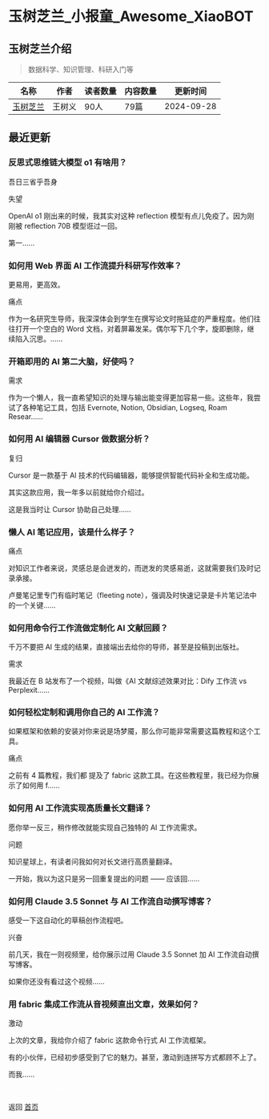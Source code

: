 # 玉树芝兰_小报童_Awesome_XiaoBOT

## 玉树芝兰介绍
> 数据科学、知识管理、科研入门等  
  


|名称|作者|读者数量|内容数量|更新时间|
|---|---|---|---|---|
|[玉树芝兰](https://xiaobot.net/p/yushuzhilan?refer=0b133df9-27dc-423b-8101-639049001c13)|王树义|90人|79篇|2024-09-28|

## 最近更新
### 反思式思维链大模型 o1 有啥用？

吾日三省乎吾身

失望

OpenAI o1 刚出来的时候，我其实对这种 reflection 模型有点儿免疫了。因为刚刚被 reflection 70B 模型诳过一回。

第一......

### 如何用 Web 界面 AI 工作流提升科研写作效率？

更易用，更高效。

痛点

作为一名研究生导师，我深深体会到学生在撰写论文时拖延症的严重程度。他们往往打开一个空白的 Word
文档，对着屏幕发呆。偶尔写下几个字，旋即删除，继续陷入沉思。......

### 开箱即用的 AI 第二大脑，好使吗？

需求

作为一个懒人，我一直希望知识的处理与输出能变得更加容易一些。这些年，我尝试了各种笔记工具，包括 Evernote, Notion, Obsidian,
Logseq, Roam Resear......

### 如何用 AI 编辑器 Cursor 做数据分析？

复归

Cursor 是一款基于 AI 技术的代码编辑器，能够提供智能代码补全和生成功能。

其实这款应用，我一年多以前就给你介绍过。

这是我当时让 Cursor 协助自己处理......

### 懒人 AI 笔记应用，该是什么样子？

痛点

对知识工作者来说，灵感总是会迸发的，而迸发的灵感易逝，这就需要我们及时记录承接。

卢曼笔记里专门有临时笔记（fleeting note），强调及时快速记录是卡片笔记法中的一个关键......

### 如何用命令行工作流做定制化 AI 文献回顾？

千万不要把 AI 生成的结果，直接端出去给你的导师，甚至是投稿到出版社。

需求

我最近在 B 站发布了一个视频，叫做《AI 文献综述效果对比：Dify 工作流 vs Perplexit......

### 如何轻松定制和调用你自己的 AI 工作流？

如果框架和依赖的安装对你来说是场梦魇，那么你可能非常需要这篇教程和这个工具。

痛点

之前有 4 篇教程，我们都 提及了 fabric 这款工具。在这些教程里，我已经为你展示了如何用 f......

### 如何用 AI 工作流实现高质量长文翻译？

愿你举一反三，稍作修改就能实现自己独特的 AI 工作流需求。

问题

知识星球上，有读者问我如何对长文进行高质量翻译。

一开始，我以为这只是另一回重复提出的问题 —— 应该回......

### 如何用 Claude 3.5 Sonnet 与 AI 工作流自动撰写博客？

感受一下这自动化的草稿创作流程吧。

兴奋

前几天，我在一则视频里，给你展示过用 Claude 3.5 Sonnet 加 AI 工作流自动撰写博客。

如果你还没有看过这个视频......

### 用 fabric 集成工作流从音视频直出文章，效果如何？

激动

上次的文章，我给你介绍了 fabric 这款命令行式 AI 工作流框架。

有的小伙伴，已经初步感受到了它的魅力。甚至，激动到连拼写方式都顾不上了。

而我......


<a href="https://github.com/Reno9527/awesome-xiaobot" style="color: white; text-decoration: none;">awesome-xiaobot</a>

返回 [首页](../README.md)
